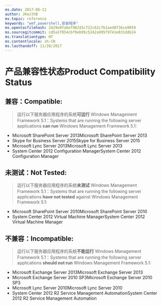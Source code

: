 ```yaml
---
ms.date: 2017-06-12
author: JKeithB
ms.topic: reference
keywords: "wmf,powershell,安装程序"
ms.openlocfilehash: 2429e0fa6ef982d3c722c62c7b1aed8f36ce9959
ms.sourcegitcommit: cd5a1f054cbf9eb95c5242a995f9741e031ddb24
ms.translationtype: HT
ms.contentlocale: zh-CN
ms.lasthandoff: 11/28/2017
---
```

# <a name="product-compatibility-status"></a><span data-ttu-id="723de-102">产品兼容性状态</span><span class="sxs-lookup"><span data-stu-id="723de-102">Product Compatibility Status</span></span>

## <a name="compatible"></a><span data-ttu-id="723de-103">兼容：</span><span class="sxs-lookup"><span data-stu-id="723de-103">Compatible:</span></span>
> <span data-ttu-id="723de-104">运行以下服务器应用程序的系统**可运行** Windows Management Framework 5.1：</span><span class="sxs-lookup"><span data-stu-id="723de-104">Systems that are running the following server applications **can run** Windows Management Framework 5.1:</span></span>

- <span data-ttu-id="723de-105">Microsoft SharePoint Server 2013</span><span class="sxs-lookup"><span data-stu-id="723de-105">Microsoft SharePoint Server 2013</span></span>
- <span data-ttu-id="723de-106">Skype for Business Server 2015</span><span class="sxs-lookup"><span data-stu-id="723de-106">Skype for Business Server 2015</span></span>
- <span data-ttu-id="723de-107">Microsoft Lync Server 2013</span><span class="sxs-lookup"><span data-stu-id="723de-107">Microsoft Lync Server 2013</span></span>
- <span data-ttu-id="723de-108">System Center 2012 Configuration Manager</span><span class="sxs-lookup"><span data-stu-id="723de-108">System Center 2012 Configuration Manager</span></span>

## <a name="not-tested"></a><span data-ttu-id="723de-109">未测试：</span><span class="sxs-lookup"><span data-stu-id="723de-109">Not Tested:</span></span>
> <span data-ttu-id="723de-110">运行以下服务器应用程序的系统**未测试** Windows Management Framework 5.1：</span><span class="sxs-lookup"><span data-stu-id="723de-110">Systems that are running the following server applications **have not tested** against Windows Management Framework 5.1:</span></span>

- <span data-ttu-id="723de-111">Microsoft SharePoint Server 2010</span><span class="sxs-lookup"><span data-stu-id="723de-111">Microsoft SharePoint Server 2010</span></span>
- <span data-ttu-id="723de-112">System Center 2012 Virtual Machine Manager</span><span class="sxs-lookup"><span data-stu-id="723de-112">System Center 2012 Virtual Machine Manager</span></span>

## <a name="incompatible"></a><span data-ttu-id="723de-113">不兼容：</span><span class="sxs-lookup"><span data-stu-id="723de-113">Incompatible:</span></span>
> <span data-ttu-id="723de-114">运行以下服务器应用程序的系统**不能运行**  Windows Management Framework 5.1：</span><span class="sxs-lookup"><span data-stu-id="723de-114">Systems that are running the following server applications **should not run** Windows Management Framework 5.1:</span></span>

- <span data-ttu-id="723de-115">Microsoft Exchange Server 2013</span><span class="sxs-lookup"><span data-stu-id="723de-115">Microsoft Exchange Server 2013</span></span>
- <span data-ttu-id="723de-116">Microsoft Exchange Server 2010 SP3</span><span class="sxs-lookup"><span data-stu-id="723de-116">Microsoft Exchange Server 2010 SP3</span></span>
- <span data-ttu-id="723de-117">Microsoft Lync Server 2010</span><span class="sxs-lookup"><span data-stu-id="723de-117">Microsoft Lync Server 2010</span></span>
- <span data-ttu-id="723de-118">System Center 2012 R2 Service Management Automation</span><span class="sxs-lookup"><span data-stu-id="723de-118">System Center 2012 R2 Service Management Automation</span></span>

